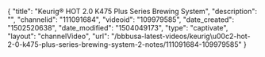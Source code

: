 {
    "title": "Keurig&reg; HOT 2.0 K475 Plus Series Brewing System",
    "description": "",
    "channelid": "111091684",
    "videoid": "109979585",
    "date_created": "1502520638",
    "date_modified": "1504049173",
    "type": "captivate",
    "layout": "channelVideo",
    "url": "\/bbbusa-latest-videos\/keurig\u00c2-hot-2-0-k475-plus-series-brewing-system-2-notes\/111091684-109979585"
}